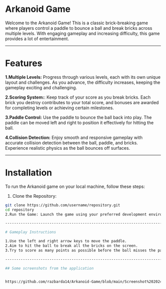 # Arkanoid Game

Welcome to the Arkanoid Game! This is a classic brick-breaking game where players control a paddle to bounce a ball and break bricks across multiple levels.
With engaging gameplay and increasing difficulty, this game provides a lot of entertainment.

-------------------------------------------------------------------------------------------------------------------------------------------------------------------------------------------

# Features 

**1.Multiple Levels:** Progress through various levels, each with its own unique layout and challenges. As you advance, the difficulty increases, keeping the gameplay exciting and challenging.

**2.Scoring System:**: Keep track of your score as you break bricks. Each brick you destroy contributes to your total score, and bonuses are awarded for completing levels or achieving certain milestones.

**3.Paddle Control:** Use the paddle to bounce the ball back into play. The paddle can be moved left and right to position it effectively for hitting the ball.

**4.Collision Detection:** Enjoy smooth and responsive gameplay with accurate collision detection between the ball, paddle, and bricks. Experience realistic physics as the ball bounces off surfaces.

-------------------------------------------------------------------------------------------------------------------------------------------------------------------------------------------

# Installation

To run the Arkanoid game on your local machine, follow these steps:

1. Clone the Repository:
```bash
git clone https://github.com/username/repository.git
cd repository
2.Run the Game: Launch the game using your preferred development environment or command line.

-------------------------------------------------------------------------------------------------------------------------------------------------------------------------------------------

# Gameplay Instructions

1.Use the left and right arrow keys to move the paddle.
2.Aim to hit the ball to break all the bricks on the screen.
3.Try to score as many points as possible before the ball misses the paddle.

-------------------------------------------------------------------------------------------------------------------------------------------------------------------------------------------

## Some screenshots from the application


https://github.com/razbarda14/Arkanoid-Game/blob/main/Screenshot%202024-09-24%20163405.png
